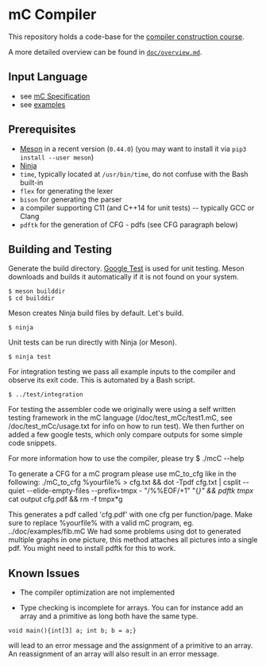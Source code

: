 # mC Compiler

This repository holds a code-base for the [compiler construction course](https://github.com/W4RH4WK/UIBK-703602-Compiler-Construction).

A more detailed overview can be found in [`doc/overview.md`](doc/overview.md).

## Input Language

- see [mC Specification](https://github.com/W4RH4WK/UIBK-703602-Compiler-Construction/blob/master/mC_specification.md)
- see [examples](doc/examples)

## Prerequisites

- [Meson](http://mesonbuild.com/) in a recent version (`0.44.0`)
  (you may want to install it via `pip3 install --user meson`)
- [Ninja](https://ninja-build.org/)
- `time`, typically located at `/usr/bin/time`, do not confuse with the Bash built-in
- `flex` for generating the lexer
- `bison` for generating the parser
- a compiler supporting C11 (and C++14 for unit tests) -- typically GCC or Clang
- `pdftk` for the generation of CFG - pdfs (see CFG paragraph below)

## Building and Testing

Generate the build directory.
[Google Test](https://github.com/google/googletest) is used for unit testing.
Meson downloads and builds it automatically if it is not found on your system.

    $ meson builddir
    $ cd builddir

Meson creates Ninja build files by default.
Let's build.

    $ ninja

Unit tests can be run directly with Ninja (or Meson).

    $ ninja test

For integration testing we pass all example inputs to the compiler and observe its exit code.
This is automated by a Bash script.

    $ ../test/integration

For testing the assembler code we originally were using a self written testing framework in the mC
language (/doc/test_mCc/test1.mC, see /doc/test_mCc/usage.txt for info on how to run test).
We then further on added a few google tests, which only compare outputs for some simple code snippets.

For more information how to use the compiler, please try
    $ ./mcC --help

To generate a CFG for a mC program please use mC_to_cfg like in the following:
   ./mC_to_cfg %yourfile% > cfg.txt && dot -Tpdf cfg.txt | csplit --quiet --elide-empty-files --prefix=tmpx - "/%%EOF/+1" "{*}" && pdftk tmpx* cat output cfg.pdf && rm -f tmpx*g

This generates a pdf called 'cfg.pdf' with one cfg per function/page.
Make sure to replace %yourfile% with a valid mC program, eg. ../doc/examples/fib.mC
We had some problems using dot to generated multiple graphs in one picture, this method attaches all pictures into a single pdf.
You might need to install pdftk for this to work.

## Known Issues

- The compiler optimization are not implemented

- Type checking is incomplete for arrays. You can for instance add an array and a primitive as long both have the same type. 
```
void main(){int[3] a; int b; b = a;} 
```
will lead to an error message and the assignment of a primitive to an array. An reassignment of an array will also result in an error message.
